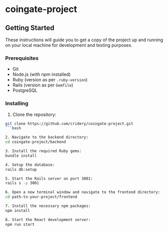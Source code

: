 # coingate-project

## Getting Started

These instructions will guide you to get a copy of the project up and running on your local machine for development and testing purposes.

### Prerequisites

- Git
- Node.js (with npm installed)
- Ruby (version as per `.ruby-version`)
- Rails (version as per `Gemfile`)
- PostgreSQL

### Installing

1. Clone the repository:
```bash
git clone https://github.com/cridery/coingate-project.git
```bash

2. Navigate to the backend directory:
cd coingate-project/backend

3. Install the required Ruby gems:
bundle install

4. Setup the database:
rails db:setup

5. Start the Rails server on port 3001:
rails s -p 3001

6. Open a new terminal window and navigate to the frontend directory:
cd path-to-your-project/frontend

7. Install the necessary npm packages:
npm install

8. Start the React development server:
npm run start
